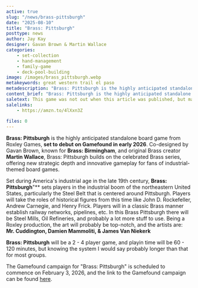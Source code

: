 ```yaml
---
active: true
slug: "/news/brass-pittsburgh"
date: "2025-08-10"
title: "Brass: Pittsburgh"
posttype: news
author: Jay Kay
designer: Gavan Brown & Martin Wallace
categories: 
    - set-collection
    - hand-management
    - family-game
    - deck-pool-building
image: /images/brass_pittsburgh.webp
metakeywords: great western trail el paso
metadescription: "Brass: Pittsburgh is the highly anticipated standalone board game from Roxley Games, set to debut on Gamefound in early 2026. Co-designed by Gavan Brown and Martin Wallace"
content_brief: "Brass: Pittsburgh is the highly anticipated standalone board game from Roxley Games, set to debut on Gamefound in early 2026. Co-designed by Gavan Brown and Martin Wallace."
saletext: This game was not out when this article was published, but maybe that has changed, depending on when you read this. Have a look at the link below.
salelinks: 
    - https://amzn.to/4lXxn3Z
   
files: 0
---
```


**Brass: Pittsburgh** is the highly anticipated standalone board game from Roxley Games, **set to debut on Gamefound in early 2026**. Co-designed by Gavan Brown, known for **Brass: Birmingham**, and original Brass creator **Martin Wallace**, Brass: Pittsburgh builds on the celebrated Brass series, offering new strategic depth and innovative gameplay for fans of industrial-themed board games.

Set during America's industrial age in the late 19th century, **Brass: Pittsburgh**"** sets players in the industrial boom of the northeastern United States, particularly the Steel Belt that is centered around Pittsburgh. 
Players will take the roles of historical figures from this time like John D. Rockefeller, Andrew Carnegie, and Henry Frick. Players will in a classic Brass manner establish railway networks, pipelines, etc. In this Brass Pittsburgh there will be Steel Mills, Oil Refineries, and probably a lot more stuff to use.
Being a Roxley production, the art will probably be top-notch, and the artists are: **Mr. Cuddington, Damien Mammoliti, & James Van Niekerk**

**Brass: Pittsburgh** will be a 2 - 4 player game, and playin time will be 60 - 120 minutes, but knowing the system I would say probably longer than that for most groups.

The Gamefound campaign for "Brass: Pittsburgh" is scheduled to commence on February 3, 2026, and the link to the Gamefound campaign can be found <a href="https://gamefound.com/en/projects/roxley/brass-pittsburgh" target="_blank" ref="nofollow">here</a>.





